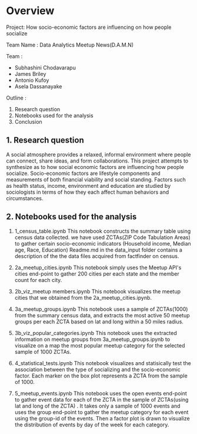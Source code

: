 # Overview

Project:
How socio-economic factors are influencing on how people socialize

Team Name :
Data Analytics Meetup News(D.A.M.N)

Team :
* Subhashini Chodavarapu
* James Briley
* Antonio Kufoy
* Asela Dassanayake

Outline :
1. Research question
2. Notebooks used for the analysis 
3. Conclusion

## 1. Research question

A social atmosphere provides a relaxed, informal environment where people can connect, share ideas, and form collaborations. This project attempts to synthesize as to how social economic factors are influencing how people socialize. Socio-economic factors are lifestyle components and measurements of both financial viability and social standing. Factors such as health status, income, environment and education are studied by sociologists in terms of how they each affect human behaviors and circumstances.


## 2. Notebooks used for the analysis

1. 1_census_table.ipynb
This notebook constructs the summary table using census data collected. we have used ZCTAs(ZIP Code Tabulation Areas) to gather certain socio-economic indicators (Household income, Median age, Race, Education)
Readme.md in the data_input folder contains a description of the the data files acquired from factfinder on census. 

2. 2a_meetup_cities.ipynb
This notebook simply uses the Meetup API's cities end-point to gather 200 cities per each state and the member count for each city.

3. 2b_viz_meetup members.ipynb
This notebook visualizes the meetup cities that we obtained from the 2a_meetup_cities.ipynb.

4. 3a_meetup_groups.ipynb
This notebook uses a sample of ZCTAs(1000) from the summary census data, and extracts the most active 50 meetup groups per each ZCTA based on lat and long within a 50 miles radius. 

5. 3b_viz_popular_categories.ipynb
This notebook uses the extracted information on meetup groups from 3a_meetup_groups.ipynb to visualize on a map the most popular meetup category for the selected sample of 1000 ZCTAs.

6. 4_statistical_tests.ipynb
This notebook visualizes and statisically test the association between the type of socializing and the socio-economic factor. Each marker on the box plot represents a ZCTA from the sample of 1000. 

7. 5_meetup_events.ipynb
This notebook uses the open events end-point to gather event data for each of the ZCTA in the sample of ZCTAs(using lat and long of the ZCTA) . It takes only a sample of 1000 events and uses the group end-point to gather the meetup category for each event using the group-id of the events. Then a factor plot is drawn to visualize the distribution of events by day of the week for each category.

